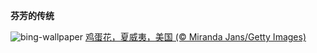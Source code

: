 
**芬芳的传统**

![bing-wallpaper](https://www.bing.com/th?id=OHR.PinkPlumeria_ZH-CN3890147555_1920x1080.jpg)
[鸡蛋花，夏威夷，美国 (© Miranda Jans/Getty Images)](https://www.bing.com/search?q=%E9%B8%A1%E8%9B%8B%E8%8A%B1&amp;form=hpcapt&amp;mkt=zh-cn)
  